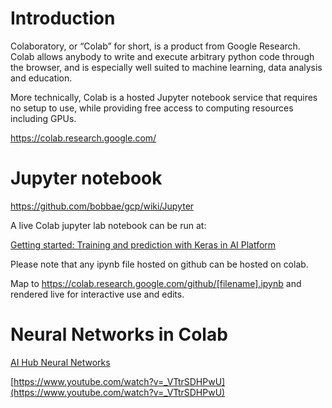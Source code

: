 # Introduction

Colaboratory, or “Colab” for short, is a product from Google Research. 
Colab allows anybody to write and execute arbitrary python code through the browser, and is especially well suited to machine learning, data analysis and education. 

More technically, Colab is a hosted Jupyter notebook service that requires no setup to use, while providing free access to computing resources including GPUs.

https://colab.research.google.com/

# Jupyter notebook

https://github.com/bobbae/gcp/wiki/Jupyter


A live Colab jupyter lab notebook can be run at:

[Getting started: Training and prediction with Keras in AI Platform](https://colab.research.google.com/github/GoogleCloudPlatform/cloudml-samples/blob/master/notebooks/tensorflow/getting-started-keras.ipynb)

Please note that any ipynb file hosted on github can be hosted on colab.

Map to https://colab.research.google.com/github/[filename].ipynb and rendered live for interactive use and edits.


# Neural Networks in Colab

[AI Hub Neural Networks](https://aihub.cloud.google.com/p/products%2Fbda88ef5-fbf1-4d54-8d61-51433f30cb47)

[https://www.youtube.com/watch?v=_VTtrSDHPwU](https://www.youtube.com/watch?v=_VTtrSDHPwU)

